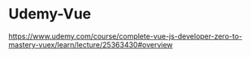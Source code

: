 # Udemy-Vue
https://www.udemy.com/course/complete-vue-js-developer-zero-to-mastery-vuex/learn/lecture/25363430#overview
